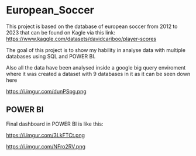 # European_Soccer

This project is based on the database of european soccer from 2012 to 2023 that can be found on Kagle via this link: https://www.kaggle.com/datasets/davidcariboo/player-scores

The goal of this project is to show my hability in analyse data with multiple databases using SQL and POWER BI.

Also all the data have been analysed inside a google big query enviroment where it was created a dataset with 9 databases in it as it can be seen down here

https://i.imgur.com/dunPSpg.png

## POWER BI

Final dashboard in POWER BI is like this:

https://i.imgur.com/3LkFTCt.png

https://i.imgur.com/NFro2RV.png
